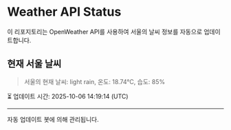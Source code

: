 
# Weather API Status

이 리포지토리는 OpenWeather API를 사용하여 서울의 날씨 정보를 자동으로 업데이트합니다.

## 현재 서울 날씨
> 서울의 현재 날씨: light rain, 온도: 18.74°C, 습도: 85%

⏳ 업데이트 시간: 2025-10-06 14:19:14 (UTC)

---
자동 업데이트 봇에 의해 관리됩니다.
